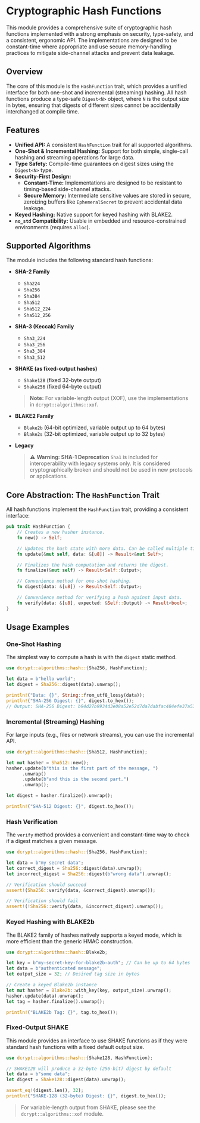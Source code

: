 # Cryptographic Hash Functions

This module provides a comprehensive suite of cryptographic hash functions implemented with a strong emphasis on security, type-safety, and a consistent, ergonomic API. The implementations are designed to be constant-time where appropriate and use secure memory-handling practices to mitigate side-channel attacks and prevent data leakage.

## Overview

The core of this module is the `HashFunction` trait, which provides a unified interface for both one-shot and incremental (streaming) hashing. All hash functions produce a type-safe `Digest<N>` object, where `N` is the output size in bytes, ensuring that digests of different sizes cannot be accidentally interchanged at compile time.

## Features

- **Unified API:** A consistent `HashFunction` trait for all supported algorithms.
- **One-Shot & Incremental Hashing:** Support for both simple, single-call hashing and streaming operations for large data.
- **Type Safety:** Compile-time guarantees on digest sizes using the `Digest<N>` type.
- **Security-First Design:**
    - **Constant-Time:** Implementations are designed to be resistant to timing-based side-channel attacks.
    - **Secure Memory:** Intermediate sensitive values are stored in secure, zeroizing buffers like `EphemeralSecret` to prevent accidental data leakage.
- **Keyed Hashing:** Native support for keyed hashing with BLAKE2.
- **`no_std` Compatibility:** Usable in embedded and resource-constrained environments (requires `alloc`).

## Supported Algorithms

The module includes the following standard hash functions:

-   **SHA-2 Family**
    -   `Sha224`
    -   `Sha256`
    -   `Sha384`
    -   `Sha512`
    -   `Sha512_224`
    -   `Sha512_256`

-   **SHA-3 (Keccak) Family**
    -   `Sha3_224`
    -   `Sha3_256`
    -   `Sha3_384`
    -   `Sha3_512`

-   **SHAKE (as fixed-output hashes)**
    -   `Shake128` (fixed 32-byte output)
    -   `Shake256` (fixed 64-byte output)
    > **Note:** For variable-length output (XOF), use the implementations in `dcrypt::algorithms::xof`.

-   **BLAKE2 Family**
    -   `Blake2b` (64-bit optimized, variable output up to 64 bytes)
    -   `Blake2s` (32-bit optimized, variable output up to 32 bytes)

-   **Legacy**
    > ⚠️ **Warning: SHA-1 Deprecation**
    > `Sha1` is included for interoperability with legacy systems only. It is considered cryptographically broken and should not be used in new protocols or applications.

## Core Abstraction: The `HashFunction` Trait

All hash functions implement the `HashFunction` trait, providing a consistent interface:

```rust
pub trait HashFunction {
    // Creates a new hasher instance.
    fn new() -> Self;

    // Updates the hash state with more data. Can be called multiple times.
    fn update(&mut self, data: &[u8]) -> Result<&mut Self>;

    // Finalizes the hash computation and returns the digest.
    fn finalize(&mut self) -> Result<Self::Output>;

    // Convenience method for one-shot hashing.
    fn digest(data: &[u8]) -> Result<Self::Output>;

    // Convenience method for verifying a hash against input data.
    fn verify(data: &[u8], expected: &Self::Output) -> Result<bool>;
}
```

## Usage Examples

### One-Shot Hashing

The simplest way to compute a hash is with the `digest` static method.

```rust
use dcrypt::algorithms::hash::{Sha256, HashFunction};

let data = b"hello world";
let digest = Sha256::digest(data).unwrap();

println!("Data: {}", String::from_utf8_lossy(data));
println!("SHA-256 Digest: {}", digest.to_hex());
// Output: SHA-256 Digest: b94d27b9934d3e08a52e52d7da7dabfac484efe37a5380ee9088f7ace2efcde9
```

### Incremental (Streaming) Hashing

For large inputs (e.g., files or network streams), you can use the incremental API.

```rust
use dcrypt::algorithms::hash::{Sha512, HashFunction};

let mut hasher = Sha512::new();
hasher.update(b"this is the first part of the message, ")
      .unwrap()
      .update(b"and this is the second part.")
      .unwrap();

let digest = hasher.finalize().unwrap();

println!("SHA-512 Digest: {}", digest.to_hex());
```

### Hash Verification

The `verify` method provides a convenient and constant-time way to check if a digest matches a given message.

```rust
use dcrypt::algorithms::hash::{Sha256, HashFunction};

let data = b"my secret data";
let correct_digest = Sha256::digest(data).unwrap();
let incorrect_digest = Sha256::digest(b"wrong data").unwrap();

// Verification should succeed
assert!(Sha256::verify(data, &correct_digest).unwrap());

// Verification should fail
assert!(!Sha256::verify(data, &incorrect_digest).unwrap());
```

### Keyed Hashing with BLAKE2b

The BLAKE2 family of hashes natively supports a keyed mode, which is more efficient than the generic HMAC construction.

```rust
use dcrypt::algorithms::hash::Blake2b;

let key = b"my-secret-key-for-blake2b-auth"; // Can be up to 64 bytes
let data = b"authenticated message";
let output_size = 32; // Desired tag size in bytes

// Create a keyed Blake2b instance
let mut hasher = Blake2b::with_key(key, output_size).unwrap();
hasher.update(data).unwrap();
let tag = hasher.finalize().unwrap();

println!("BLAKE2b Tag: {}", tag.to_hex());
```

### Fixed-Output SHAKE

This module provides an interface to use SHAKE functions as if they were standard hash functions with a fixed default output size.

```rust
use dcrypt::algorithms::hash::{Shake128, HashFunction};

// SHAKE128 will produce a 32-byte (256-bit) digest by default
let data = b"some data";
let digest = Shake128::digest(data).unwrap();

assert_eq!(digest.len(), 32);
println!("SHAKE-128 (32-byte) Digest: {}", digest.to_hex());
```
> For variable-length output from SHAKE, please see the `dcrypt::algorithms::xof` module.